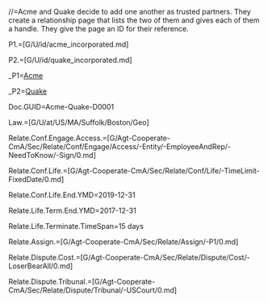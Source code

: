 //=Acme and Quake decide to add one another as trusted partners.  They create a relationship page that lists the two of them and gives each of them a handle.  They give the page an ID for their reference.

P1.=[G/U/id/acme_incorporated.md]

P2.=[G/U/id/quake_incorporated.md]

_P1=<a href="#Def.P1.Sec" class="definedterm">Acme</a>

_P2=<a href="#Def.P2.Sec" class="definedterm">Quake</a>

Doc.GUID=Acme-Quake-D0001

Law.=[G/U/at/US/MA/Suffolk/Boston/Geo]

Relate.Conf.Engage.Access.=[G/Agt-Cooperate-CmA/Sec/Relate/Conf/Engage/Access/-Entity/-EmployeeAndRep/-NeedToKnow/-Sign/0.md]

Relate.Conf.Life.=[G/Agt-Cooperate-CmA/Sec/Relate/Conf/Life/-TimeLimit-FixedDate/0.md]

Relate.Conf.Life.End.YMD=2019-12-31

Relate.Life.Term.End.YMD=2017-12-31

Relate.Life.Terminate.TimeSpan=15 days

Relate.Assign.=[G/Agt-Cooperate-CmA/Sec/Relate/Assign/-P1/0.md]

Relate.Dispute.Cost.=[G/Agt-Cooperate-CmA/Sec/Relate/Dispute/Cost/-LoserBearAll/0.md]

Relate.Dispute.Tribunal.=[G/Agt-Cooperate-CmA/Sec/Relate/Dispute/Tribunal/-USCourt/0.md]